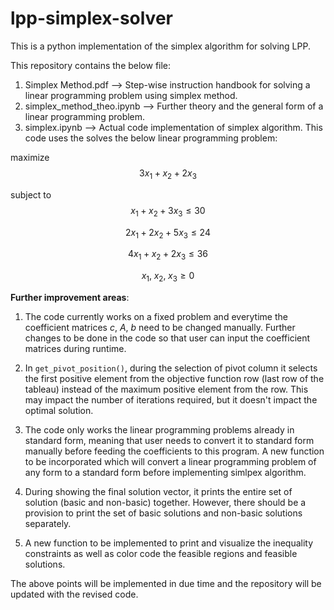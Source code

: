 # lpp-simplex-solver
This is a python implementation of the simplex algorithm for solving LPP.

This repository contains the below file:
1. Simplex Method.pdf --> Step-wise instruction handbook for solving a linear programming problem using simplex method.
2. simplex_method_theo.ipynb --> Further theory and the general form of a linear programming problem.
3. simplex.ipynb --> Actual code implementation of simplex algorithm. This code uses the solves the below linear programming problem:

$\text{maximize}$ $$3x_1 + x_2 + 2x_3$$

$\text{subject to}$ $$x_1 + x_2 + 3x_3 \leq 30$$

$$2x_1 + 2x_2 + 5x_3 \leq 24$$

$$4x_1 + x_2 + 2x_3 \leq 36$$

$$x_1,\;x_2,\;x_3 \geq 0$$


**Further improvement areas**:
1. The code currently works on a fixed problem and everytime the coefficient matrices $c$, $A$, $b$ need to be changed manually. Further changes to be done in the code so that user can input the coefficient matrices during runtime.

2. In `get_pivot_position()`, during the selection of pivot column it selects the first positive element from the objective function row (last row of the tableau) instead of the maximum positive element from the row. This may impact the number of iterations required, but it doesn't impact the optimal solution.

3. The code only works the linear programming problems already in standard form, meaning that user needs to convert it to standard form manually before feeding the coefficients to this program. A new function to be incorporated which will convert a linear programming problem of any form to a standard form before implementing simlpex algorithm.

4. During showing the final solution vector, it prints the entire set of solution (basic and non-basic) together. However, there should be a provision to print the set of basic solutions and non-basic solutions separately.

5. A new function to be implemented to print and visualize the inequality constraints as well as color code the feasible regions and feasible solutions.

The above points will be implemented in due time and the repository will be updated with the revised code.
